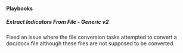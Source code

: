 
#### Playbooks

##### Extract Indicators From File - Generic v2

Fixed an issue where the file conversion tasks attempted to convert a doc/docx file although these files are not supposed to be converted.